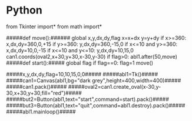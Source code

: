 # Python
from Tkinter import*
from math import*

#####def move():######
	global x,y,dx,dy,flag
	x=x+dx
	y=y+dy
	if x>=360:
		x,dx,dy=360,0,+15
	if y>=360:
		y,dx,dy=360,-15,0
	if x<=10 and y>=360:
		x,dx,dy=10,0,-15
	if x<=10 and y<=10:
			y,dx,dy=10,15,0
	can1.coords(oval2,x+30,y+30,x-30,y-30)
	if flag>0:
		abl1.after(50,move)
#####def start():#####
	global flag
	if flag==0:
		flag=1
		move()

	
	
	
#####x,y,dx,dy,flag=10,10,15,0,0#####
#####abl1=Tk()#####
#####can1=Canvas(abl1,bg="dark grey",height=400,width=400)#####
#####can1.pack()#####
#####oval2=can1.create_oval(x-30,y-30,x+30,y+30,fill="red")#####
#####but2=Button(abl1,text="start",command=start).pack()#####
#####but3=Button(abl1,text="quit",command=abl1.destroy).pack()#####
#####abl1.mainloop()#####